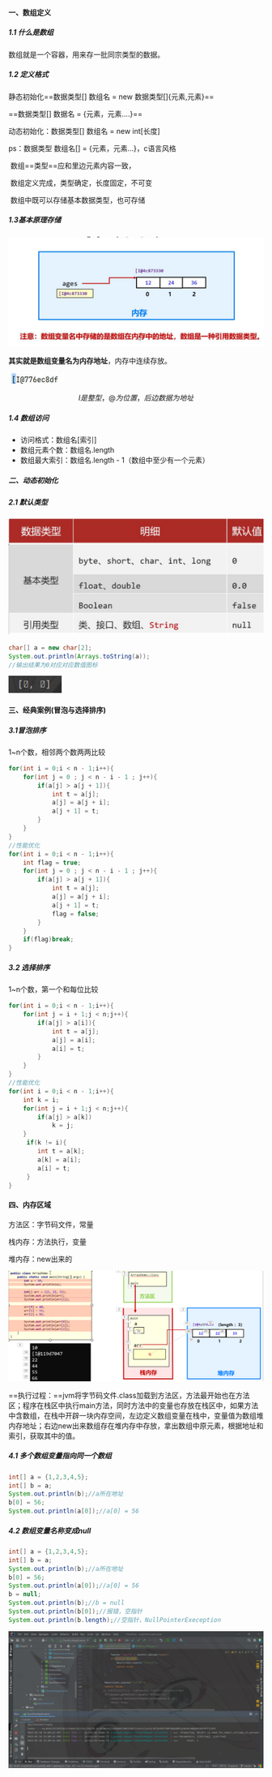 #### 一、数组定义

##### 	1.1 什么是数组

数组就是一个容器，用来存一批同宗类型的数据。

##### 	1.2 定义格式

静态初始化==数据类型[] 数组名 = new 数据类型[]{元素,元素}==

==数据类型[] 数据名 = {元素，元素....}==

动态初始化：数据类型[] 数组名 = new int[长度]

ps：数据类型 数组名[] = {元素，元素...}，c语言风格

​		数组==类型==应和里边元素内容一致，

​		数组定义完成，类型确定，长度固定，不可变

​		数组中既可以存储基本数据类型，也可存储 

##### 	1.3基本原理存储

![image-20230210094634933](assets/image-20230210094634933.png)

**其实就是数组变量名为内存地址**，内存中连续存放。

![image-20230210094726753](assets/image-20230210094726753.png)

$$
I是整型，@为位置，后边数据为地址
$$


##### 	1.4 数组访问

- 访问格式：数组名[索引]
- 数组元素个数：数组名.length
- 数组最大索引：数组名.length - 1（数组中至少有一个元素）

##### 二、动态初始化

##### 	2.1 默认类型

![image-20230210112240293](assets/image-20230210112240293.png)

```java
char[] a = new char[2];
System.out.println(Arrays.toString(a));
//输出结果为0对应对应数值图标	
```

![image-20230210113536944](assets/image-20230210113536944.png)

#### 三、经典案例(冒泡与选择排序)

##### 	3.1冒泡排序

1~n个数，相邻两个数两两比较

 

```java
for(int i = 0;i < n - 1;i++){
	for(int j = 0 ; j < n - i - 1 ; j++){
        if(a[j] > a[j + 1]){
            int t = a[j];
            a[j] = a[j + i];
            a[j + 1] = t;
        }
    }
}
//性能优化
for(int i = 0;i < n - 1;i++){
    int flag = true;
	for(int j = 0 ; j < n - i - 1 ; j++){
        if(a[j] > a[j + 1]){
            int t = a[j];
            a[j] = a[j + i];
            a[j + 1] = t;
            flag = false;
        }
    }
    if(flag)break;
}
```

##### 	3.2 选择排序

1~n个数，第一个和每位比较

```java
for(int i = 0;i < n - 1;i++){
    for(int j = i + 1;j < n;j++){
        if(a[j] > a[i]){
            int t = a[j];
            a[j] = a[i];
            a[i] = t;
        }
    }
}
//性能优化
for(int i = 0;i < n - 1;i++){
    int k = i;
    for(int j = i + 1;j < n;j++){
        if(a[j] > a[k])
            k = j;
    }
     if(k != i){
        int t = a[k];
        a[k] = a[i];
        a[i] = t;
     }
}
```

#### 四、内存区域

方法区：字节码文件，常量

栈内存：方法执行，变量

堆内存：new出来的

![image-20230407101237565](assets/image-20230407101237565.png)

==执行过程：==jvm将字节码文件.class加载到方法区，方法最开始也在方法区；程序在栈区中执行main方法，同时方法中的变量也存放在栈区中，如果方法中含数组，在栈中开辟一块内存空间，左边定义数组变量在栈中，变量值为数组堆内存地址；右边new出来数组存在堆内存中存放，拿出数组中原元素，根据地址和索引，获取其中的值。

##### 	4.1 多个数组变量指向同一个数组

```java
int[] a = {1,2,3,4,5};
int[] b = a;
System.out.println(b);//a所在地址
b[0] = 56;
System.out.println(a[0]);//a[0] = 56
```

##### 	4.2 数组变量名称变成null

```java
int[] a = {1,2,3,4,5};
int[] b = a;
System.out.println(b);//a所在地址
b[0] = 56;
System.out.println(a[0]);//a[0] = 56
b = null;
System.out.println(b);//b = null
System.out.println(b[0]);//报错，空指针
System.out.println(b.length);//空指针，NullPointerExeception
```

![image-20230210150107100](assets/image-20230210150107100.png)